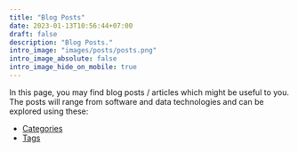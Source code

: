 ```yaml
---
title: "Blog Posts"
date: 2023-01-13T10:56:44+07:00
draft: false
description: "Blog Posts."
intro_image: "images/posts/posts.png"
intro_image_absolute: false
intro_image_hide_on_mobile: true
---
```


In this page, you may find blog posts / articles which might be useful to you. The posts will range from software and data technologies and can be explored using these:

* [Categories](/categories)
* [Tags](/tags)

